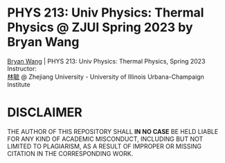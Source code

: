 # PHYS 213: Univ Physics: Thermal Physics @ ZJUI Spring 2023 by Bryan Wang
[Bryan Wang](WangBoyao.02@outlook.com) | PHYS 213: Univ Physics: Thermal Physics, Spring 2023  
Instructor:   
[林毓](yulin@intl.zju.edu.cn) @ Zhejiang University - University of Illinois Urbana-Champaign Institute  

# DISCLAIMER
THE AUTHOR OF THIS REPOSITORY SHALL **IN NO CASE** BE HELD LIABLE FOR ANY KIND OF ACADEMIC MISCONDUCT, INCLUDING BUT NOT LIMITED TO PLAGIARISM, AS A RESULT OF IMPROPER OR MISSING CITATION IN THE CORRESPONDING WORK.
